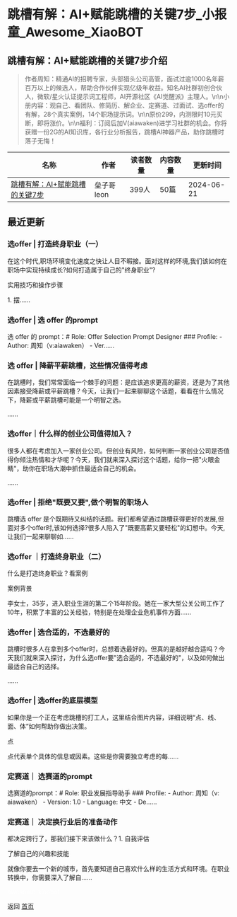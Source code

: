 # 跳槽有解：AI+赋能跳槽的关键7步_小报童_Awesome_XiaoBOT

## 跳槽有解：AI+赋能跳槽的关键7步介绍
> 作者周知：精通AI的招聘专家，头部猎头公司高管，面试过逾1000名年薪百万以上的候选人，帮助合作伙伴实现亿级年收益。知名AI社群初创合伙人，微软/星火认证提示词工程师，AI开源社区《AI觉醒派》主理人。\n\n小册内容：观自己、看团队、修简历、解企业、定赛道、过面试、选offer的有解，28个真实案例，14个职场提示词。\n\n原价299，内测限时10元买断，即将涨价。\n\n福利：订阅后加V(aiawaken)进学习社群的机会。你将获赠一份2G的AI知识库，各行业分析报告，跳槽AI神器产品，助你跳槽时落子无悔！  
  


|名称|作者|读者数量|内容数量|更新时间|
|---|---|---|---|---|
|[跳槽有解：AI+赋能跳槽的关键7步](https://xiaobot.net/p/zl750989548?refer=0b133df9-27dc-423b-8101-639049001c13)|垒子哥leon|399人|50篇|2024-06-21|

## 最近更新
### 选offer | 打造终身职业（一）

在这个时代,职场环境变化速度之快让人目不暇接。面对这样的环境,我们该如何在职场中实现持续成长?如何打造属于自己的"终身职业"?

实用技巧和操作步骤

1\. 摆......

### 选offer | 选 offer 的prompt

选 offer 的 prompt：# Role: Offer Selection Prompt Designer ### Profile: \-
Author: 周知（v:aiawaken） \- Ver......

### 选 offer | 降薪平薪跳槽，这些情况值得考虑

在跳槽时，我们常常面临一个棘手的问题：是应该追求更高的薪资，还是为了其他因素接受降薪或平薪跳槽？今天，让我们一起来聊聊这个话题，看看在什么情况下，降薪或平薪跳槽可能是一个明智之选。

......

### 选offer｜什么样的创业公司值得加入？

很多人都在考虑加入一家创业公司。但创业有风险，如何判断一家创业公司是否值得你倾注热情和才华呢？今天，我们就来深入探讨这个话题，给你一把"火眼金睛"，助你在职场大潮中抓住最适合自己的机会。

......

### 选offer | 拒绝"既要又要",做个明智的职场人

跳槽选 offer
是个既期待又纠结的话题。我们都希望通过跳槽获得更好的发展,但面对多个offer时,该如何选择?很多人陷入了"既要高薪又要轻松"的幻想中。今天,让我们一起来聊聊如......

### 选offer ｜打造终身职业（二）

什么是打造终身职业？看案例

案例背景

李女士，35岁，进入职业生涯的第二个15年阶段。她在一家大型公关公司工作了10年，积累了丰富的公关经验，特别是在处理企业危机事件方面......

### 选offer | 选合适的，不选最好的

跳槽时很多人在拿到多个offer时，总想着选最好的。但真的是越好越合适吗？今天我们就来深入探讨，为什么选offer要"选合适的，不选最好的"，以及如何做出最适合自己的选择。

......

### 选offer | 选offer的底层模型

如果你是一个正在考虑跳槽的打工人，这里结合图片内容，详细说明“点、线、面、体”如何帮助你做出决策。

点

点代表单个具体的信息或因素。这些是你需要独立考虑的每......

### 定赛道｜ 选赛道的prompt

选赛道的prompt：# Role: 职业发展指导助手 ### Profile: \- Author: 周知（v: aiawaken） \- Version:
1.0 \- Language: 中文 \- De......

### 定赛道｜ 决定换行业后的准备动作

都决定跨行了，那我们接下来该做什么？1. 自我评估

了解自己的兴趣和技能

就像你要去一个新的城市，首先要知道自己喜欢什么样的生活方式和环境。在职业转换中，你需要深入了解自......


<a href="https://github.com/Reno9527/awesome-xiaobot" style="color: white; text-decoration: none;">awesome-xiaobot</a>

返回 [首页](../README.md)
